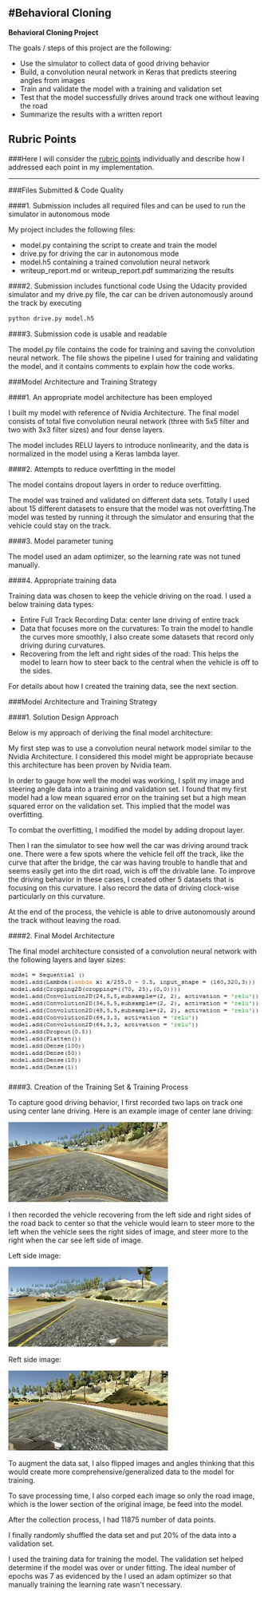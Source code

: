 #**Behavioral Cloning** 
---

**Behavioral Cloning Project**

The goals / steps of this project are the following:
* Use the simulator to collect data of good driving behavior
* Build, a convolution neural network in Keras that predicts steering angles from images
* Train and validate the model with a training and validation set
* Test that the model successfully drives around track one without leaving the road
* Summarize the results with a written report


[//]: # (Image References)

[image1]: ./images/modelarch.JPG "Model Arch"
[image2]: ./images/centraldriving.jpg "Central driving Image"
[image3]: ./images/leftsideimage.jpg "Left side Image"
[image4]: ./images/rightsideimage.jpg "Right side Image"
[image5]: ./examples/placeholder_small.png "Normal Image"


## Rubric Points
###Here I will consider the [rubric points](https://review.udacity.com/#!/rubrics/432/view) individually and describe how I addressed each point in my implementation.  

---
###Files Submitted & Code Quality

####1. Submission includes all required files and can be used to run the simulator in autonomous mode

My project includes the following files:
* model.py containing the script to create and train the model
* drive.py for driving the car in autonomous mode
* model.h5 containing a trained convolution neural network 
* writeup_report.md or writeup_report.pdf summarizing the results

####2. Submission includes functional code
Using the Udacity provided simulator and my drive.py file, the car can be driven autonomously around the track by executing 
```sh
python drive.py model.h5
```

####3. Submission code is usable and readable

The model.py file contains the code for training and saving the convolution neural network. The file shows the pipeline I used for training and validating the model, and it contains comments to explain how the code works.

###Model Architecture and Training Strategy

####1. An appropriate model architecture has been employed

I built my model with reference of Nvidia Architecture. The final model consists of total five convolution neural network (three with 5x5 filter and two with 3x3 filter sizes) and four dense layers.

The model includes RELU layers to introduce nonlinearity, and the data is normalized in the model using a Keras lambda layer. 

####2. Attempts to reduce overfitting in the model

The model contains dropout layers in order to reduce overfitting. 

The model was trained and validated on different data sets. Totally I used about 15 different datasets to ensure that the model was not overfitting.The model was tested by running it through the simulator and ensuring that the vehicle could stay on the track.

####3. Model parameter tuning

The model used an adam optimizer, so the learning rate was not tuned manually.

####4. Appropriate training data

Training data was chosen to keep the vehicle driving on the road. I used a below training data types:
- Entire Full Track Recording Data: center lane driving of entire track
- Data that focuses more on the curvatures: To train the model to handle the curves more smoothly, I also create some datasets that record only driving during curvatures.  
- Recovering from the left and right sides of the road: This helps the model to learn how to steer back to the central when the vehicle is off to the sides.

For details about how I created the training data, see the next section. 

###Model Architecture and Training Strategy

####1. Solution Design Approach

Below is my approach of deriving the final model architecture:

My first step was to use a convolution neural network model similar to the Nvidia Architecture. I considered this model might be appropriate because this architecture has been proven by Nvidia team.

In order to gauge how well the model was working, I split my image and steering angle data into a training and validation set. I found that my first model had a low mean squared error on the training set but a high mean squared error on the validation set. This implied that the model was overfitting. 

To combat the overfitting, I modified the model by adding dropout layer.

Then I ran the simulator to see how well the car was driving around track one. There were a few spots where the vehicle fell off the track, like the curve that after the bridge, the car was having trouble to handle that and seems easily get into the dirt road, wich is off the drivable lane. To improve the driving behavior in these cases, I created other 5 datasets that is focusing on this curvature. I also record the data of driving clock-wise particularly on this curvature.  

At the end of the process, the vehicle is able to drive autonomously around the track without leaving the road.

####2. Final Model Architecture

The final model architecture consisted of a convolution neural network with the following layers and layer sizes:

![alt text][image1]


####3. Creation of the Training Set & Training Process

To capture good driving behavior, I first recorded two laps on track one using center lane driving. 
Here is an example image of center lane driving:

![alt text][image2]

I then recorded the vehicle recovering from the left side and right sides of the road back to center so that the vehicle would learn to steer more to the left when the vehicle sees the right sides of image, and steer more to the right when the car see left side of image. 

Left side image:

![alt text][image3]

Reft side image:

![alt text][image4]


To augment the data sat, I also flipped images and angles thinking that this would create more comprehensive/generalized data to the model for training. 

To save processing time, I also corped each image so only the road image, which is the lower section of the original image, be feed into the model.


After the collection process, I had 11875 number of data points. 

I finally randomly shuffled the data set and put 20% of the data into a validation set. 

I used the training data for training the model. The validation set helped determine if the model was over or under fitting. The ideal number of epochs was 7 as evidenced by the I used an adam optimizer so that manually training the learning rate wasn't necessary.
